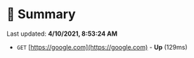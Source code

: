 # 📖 Summary
Last updated: **4/10/2021, 8:53:24 AM**

- `GET` [https://google.com](https://google.com) - **Up** (129ms)
